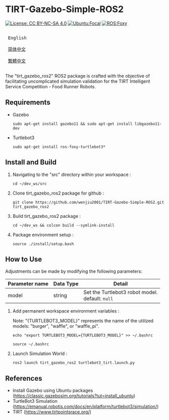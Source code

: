 # TIRT-Gazebo-Simple-ROS2

[![License: CC BY-NC-SA 4.0](https://img.shields.io/badge/License-CC_BY--NC--SA_4.0-lightgrey.svg)](https://creativecommons.org/licenses/by-nc-sa/4.0/)
[![Ubuntu:Focal](https://img.shields.io/badge/Ubuntu-Focal-brightgreen)](https://releases.ubuntu.com/focal/)
[![ROS:Foxy](https://img.shields.io/badge/ROS-Foxy-blue)](https://docs.ros.org/en/foxy/Installation/Ubuntu-Install-Debians.html)

<kbd> <br> English <br> </kbd>
<kbd> <br> [简体中文][zh-CN] <br> </kbd>
<kbd> <br> [繁體中文][zh-TW] <br> </kbd>

[zh-CN]: README_zh-CN.md
[zh-TW]: README_zh-TW.md

The "tirt_gazebo_ros2" ROS2 package is crafted with the objective of facilitating uncomplicated simulation validation for the TIRT Intelligent Service Competition - Food Runner Robots.

## Requirements

- Gazebo
   ```
   sudo apt-get install gazebo11 && sudo apt-get install libgazebo11-dev
   ```
- Turtlebot3
   ```
   sudo apt-get install ros-foxy-turtlebot3*
   ```

## Install and Build

1. Navigating to the "src" directory within your workspace :
   ```
   cd ~/dev_ws/src
   ```
2. Clone tirt_gazebo_ros2 package for github :
   ```
   git clone https://github.com/wenjiu2001/TIRT-Gazebo-Simple-ROS2.git tirt_gazebo_ros2
   ```
3. Build tirt_gazebo_ros2 package :
   ```
   cd ~/dev_ws && colcon build --symlink-install
   ```
4. Package environment setup :
   ```
   source ./install/setup.bash
   ```

## How to Use

Adjustments can be made by modifying the following parameters:

| Parameter name | Data Type | Detail                                                            |
| -------------- | --------- | ----------------------------------------------------------------- |
| model          | string    | Set the Turtlebot3 robot model. <br/>default: `null`              |

1. Add permanent workspace environment variables :

   Note: "{TURTLEBOT3_MODEL}" represents the name of the utilized models: "burger", "waffle", or "waffle_pi".
   ```
   echo "export TURTLEBOT3_MODEL={TURTLEBOT3_MODEL}" >> ~/.bashrc
   ```
   ```
   source ~/.bashrc
   ```
2. Launch Simulation World :
   ```
   ros2 launch tirt_gazebo_ros2 turtlebot3_tirt.launch.py
   ```
   
## References

- Install Gazebo using Ubuntu packages (https://classic.gazebosim.org/tutorials?tut=install_ubuntu)
- TurtleBot3 Simulation (https://emanual.robotis.com/docs/en/platform/turtlebot3/simulation/)
- TIRT (https://www.tirtpointsrace.org/)

